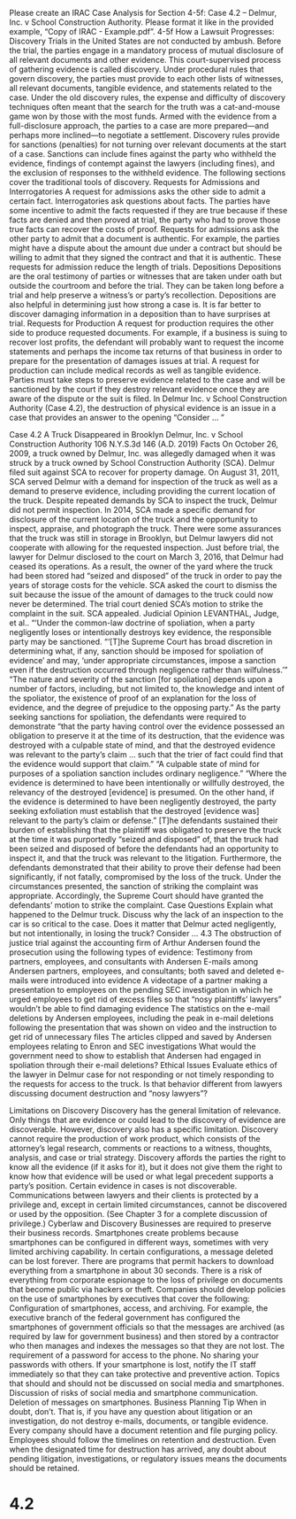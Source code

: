 Please create an IRAC Case Analysis for Section 4-5f: Case 4.2 – Delmur, Inc. v School Construction Authority. Please format it like in the provided example, “Copy of IRAC - Example.pdf”.
4-5f
How a Lawsuit Progresses: Discovery
Trials in the United States are not conducted by ambush. Before the trial, the parties engage in a mandatory process of mutual disclosure of all relevant documents and other evidence. This court-supervised process of gathering evidence is called discovery. Under procedural rules that govern discovery, the parties must provide to each other lists of witnesses, all relevant documents, tangible evidence, and statements related to the case. Under the old discovery rules, the expense and difficulty of discovery techniques often meant that the search for the truth was a cat-and-mouse game won by those with the most funds. Armed with the evidence from a full-disclosure approach, the parties to a case are more prepared—and perhaps more inclined—to negotiate a settlement. Discovery rules provide for sanctions (penalties) for not turning over relevant documents at the start of a case. Sanctions can include fines against the party who withheld the evidence, findings of contempt against the lawyers (including fines), and the exclusion of responses to the withheld evidence. The following sections cover the traditional tools of discovery.
Requests for Admissions and Interrogatories
A request for admissions asks the other side to admit a certain fact. Interrogatories ask questions about facts. The parties have some incentive to admit the facts requested if they are true because if these facts are denied and then proved at trial, the party who had to prove those true facts can recover the costs of proof. Requests for admissions ask the other party to admit that a document is authentic. For example, the parties might have a dispute about the amount due under a contract but should be willing to admit that they signed the contract and that it is authentic. These requests for admission reduce the length of trials.
Depositions
Depositions are the oral testimony of parties or witnesses that are taken under oath but outside the courtroom and before the trial. They can be taken long before a trial and help preserve a witness’s or party’s recollection. Depositions are also helpful in determining just how strong a case is. It is far better to discover damaging information in a deposition than to have surprises at trial.
Requests for Production
A request for production requires the other side to produce requested documents. For example, if a business is suing to recover lost profits, the defendant will probably want to request the income statements and perhaps the income tax returns of that business in order to prepare for the presentation of damages issues at trial. A request for production can include medical records as well as tangible evidence. Parties must take steps to preserve evidence related to the case and will be sanctioned by the court if they destroy relevant evidence once they are aware of the dispute or the suit is filed. In Delmur Inc. v School Construction Authority (Case 4.2), the destruction of physical evidence is an issue in a case that provides an answer to the opening “Consider … ”

Case 4.2
A Truck Disappeared in Brooklyn
Delmur, Inc. v School Construction Authority
106 N.Y.S.3d 146 (A.D. 2019)
Facts
On October 26, 2009, a truck owned by Delmur, Inc. was allegedly damaged when it was struck by a truck owned by School Construction Authority (SCA). Delmur filed suit against SCA to recover for property damage. On August 31, 2011, SCA served Delmur with a demand for inspection of the truck as well as a demand to preserve evidence, including providing the current location of the truck. Despite repeated demands by SCA to inspect the truck, Delmur did not permit inspection. In 2014, SCA made a specific demand for disclosure of the current location of the truck and the opportunity to inspect, appraise, and photograph the truck. There were some assurances that the truck was still in storage in Brooklyn, but Delmur lawyers did not cooperate with allowing for the requested inspection.
Just before trial, the lawyer for Delmur disclosed to the court on March 3, 2016, that Delmur had ceased its operations. As a result, the owner of the yard where the truck had been stored had “seized and disposed” of the truck in order to pay the years of storage costs for the vehicle. SCA asked the court to dismiss the suit because the issue of the amount of damages to the truck could now never be determined. The trial court denied SCA’s motion to strike the complaint in the suit. SCA appealed.
Judicial Opinion
LEVANTHAL, Judge, et al..
“‘Under the common-law doctrine of spoliation, when a party negligently loses or intentionally destroys key evidence, the responsible party may be sanctioned.
“‘[T]he Supreme Court has broad discretion in determining what, if any, sanction should be imposed for spoliation of evidence’ and may, ‘under appropriate circumstances, impose a sanction even if the destruction occurred through negligence rather than wilfulness.’”
“The nature and severity of the sanction [for spoliation] depends upon a number of factors, including, but not limited to, the knowledge and intent of the spoliator, the existence of proof of an explanation for the loss of evidence, and the degree of prejudice to the opposing party.”
As the party seeking sanctions for spoliation, the defendants were required to demonstrate “that the party having control over the evidence possessed an obligation to preserve it at the time of its destruction, that the evidence was destroyed with a culpable state of mind, and that the destroyed evidence was relevant to the party’s claim … such that the trier of fact could find that the evidence would support that claim.” “A culpable state of mind for purposes of a spoliation sanction includes ordinary negligence.”
“Where the evidence is determined to have been intentionally or willfully destroyed, the relevancy of the destroyed [evidence] is presumed. On the other hand, if the evidence is determined to have been negligently destroyed, the party seeking exfoliation must establish that the destroyed [evidence was] relevant to the party’s claim or defense.”
[T]he defendants sustained their burden of establishing that the plaintiff was obligated to preserve the truck at the time it was purportedly “seized and disposed” of, that the truck had been seized and disposed of before the defendants had an opportunity to inspect it, and that the truck was relevant to the litigation. Furthermore, the defendants demonstrated that their ability to prove their defense had been significantly, if not fatally, compromised by the loss of the truck. Under the circumstances presented, the sanction of striking the complaint was appropriate.
Accordingly, the Supreme Court should have granted the defendants’ motion to strike the complaint.
Case Questions
Explain what happened to the Delmur truck.
Discuss why the lack of an inspection to the car is so critical to the case.
Does it matter that Delmur acted negligently, but not intentionally, in losing the truck?
Consider … 4.3
The obstruction of justice trial against the accounting firm of Arthur Andersen found the prosecution using the following types of evidence:
Testimony from partners, employees, and consultants with Andersen
E-mails among Andersen partners, employees, and consultants; both saved and deleted e-mails were introduced into evidence
A videotape of a partner making a presentation to employees on the pending SEC investigation in which he urged employees to get rid of excess files so that “nosy plaintiffs’ lawyers” wouldn’t be able to find damaging evidence
The statistics on the e-mail deletions by Andersen employees, including the peak in e-mail deletions following the presentation that was shown on video and the instruction to get rid of unnecessary files
The articles clipped and saved by Andersen employees relating to Enron and SEC investigations
What would the government need to show to establish that Andersen had engaged in spoliation through their e-mail deletions?
Ethical Issues
Evaluate ethics of the lawyer in Delmur case for not responding or not timely responding to the requests for access to the truck. Is that behavior different from lawyers discussing document destruction and “nosy lawyers”?

Limitations on Discovery
Discovery has the general limitation of relevance. Only things that are evidence or could lead to the discovery of evidence are discoverable. However, discovery also has a specific limitation. Discovery cannot require the production of work product, which consists of the attorney’s legal research, comments or reactions to a witness, thoughts, analysis, and case or trial strategy. Discovery affords the parties the right to know all the evidence (if it asks for it), but it does not give them the right to know how that evidence will be used or what legal precedent supports a party’s position.
Certain evidence in cases is not discoverable. Communications between lawyers and their clients is protected by a privilege and, except in certain limited circumstances, cannot be discovered or used by the opposition. (See Chapter 3 for a complete discussion of privilege.)
Cyberlaw and Discovery
Businesses are required to preserve their business records. Smartphones create problems because smartphones can be configured in different ways, sometimes with very limited archiving capability. In certain configurations, a message deleted can be lost forever. There are programs that permit hackers to download everything from a smartphone in about 30 seconds. There is a risk of everything from corporate espionage to the loss of privilege on documents that become public via hackers or theft.
Companies should develop policies on the use of smartphones by executives that cover the following:
Configuration of smartphones, access, and archiving. For example, the executive branch of the federal government has configured the smartphones of government officials so that the messages are archived (as required by law for government business) and then stored by a contractor who then manages and indexes the messages so that they are not lost.
The requirement of a password for access to the phone.
No sharing your passwords with others.
If your smartphone is lost, notify the IT staff immediately so that they can take protective and preventive action.
Topics that should and should not be discussed on social media and smartphones.
Discussion of risks of social media and smartphone communication.
Deletion of messages on smartphones.
Business Planning Tip
When in doubt, don’t. That is, if you have any question about litigation or an investigation, do not destroy e-mails, documents, or tangible evidence.
Every company should have a document retention and file purging policy. Employees should follow the timelines on retention and destruction. Even when the designated time for destruction has arrived, any doubt about pending litigation, investigations, or regulatory issues means the documents should be retained.

# 4.2
